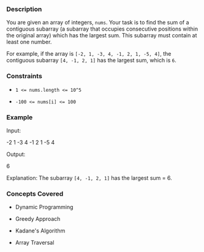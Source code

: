 ### Description
You are given an array of integers, `nums`. Your task is to find the sum of a contiguous subarray (a subarray that occupies consecutive positions within the original array) which has the largest sum. This subarray must contain at least one number.

For example, if the array is `[-2, 1, -3, 4, -1, 2, 1, -5, 4]`, the contiguous subarray `[4, -1, 2, 1]` has the largest sum, which is `6`.

### Constraints
* `1 <= nums.length <= 10^5`
* `-100 <= nums[i] <= 100`

### Example
Input:

-2 1 -3 4 -1 2 1 -5 4

Output:

6

Explanation: The subarray `[4, -1, 2, 1]` has the largest sum = 6.

### Concepts Covered
*   Dynamic Programming
*   Greedy Approach
*   Kadane's Algorithm
*   Array Traversal

